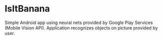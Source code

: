 # IsItBanana
Simple Android app using neural nets provided by Google Play Services (Mobile Vision
API). Application recognizes objects on picture provided by user.
